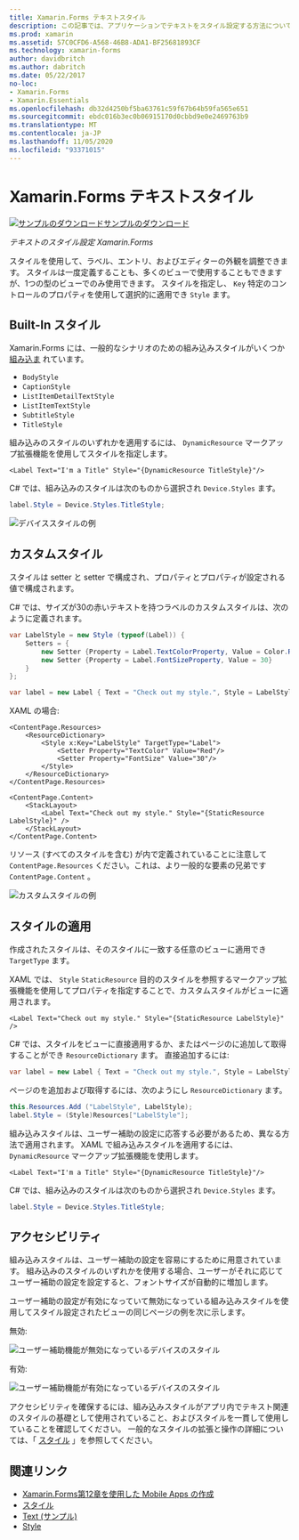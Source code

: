 ```yaml
---
title: Xamarin.Forms テキストスタイル
description: この記事では、アプリケーションでテキストをスタイル設定する方法について説明し Xamarin.Forms ます。 スタイルは一度定義することも、多くのビューで使用することもできますが、1つの型のビューでのみ使用できます。
ms.prod: xamarin
ms.assetid: 57C0CFD6-A568-46B8-ADA1-BF25681893CF
ms.technology: xamarin-forms
author: davidbritch
ms.author: dabritch
ms.date: 05/22/2017
no-loc:
- Xamarin.Forms
- Xamarin.Essentials
ms.openlocfilehash: db32d4250bf5ba63761c59f67b64b59fa565e651
ms.sourcegitcommit: ebdc016b3ec0b06915170d0cbbd9e0e2469763b9
ms.translationtype: MT
ms.contentlocale: ja-JP
ms.lasthandoff: 11/05/2020
ms.locfileid: "93371015"
---
```

# <a name="no-locxamarinforms-text-styles"></a>Xamarin.Forms テキストスタイル

[![サンプルのダウンロード](~/media/shared/download.png)サンプルのダウンロード](/samples/xamarin/xamarin-forms-samples/userinterface-text)

_テキストのスタイル設定 Xamarin.Forms_

スタイルを使用して、ラベル、エントリ、およびエディターの外観を調整できます。 スタイルは一度定義することも、多くのビューで使用することもできますが、1つの型のビューでのみ使用できます。
スタイルを指定し、 `Key` 特定のコントロールのプロパティを使用して選択的に適用でき `Style` ます。

## <a name="built-in-styles"></a>Built-In スタイル

Xamarin.Forms には、一般的なシナリオのための組み込みスタイルがいくつか [組み込ま](xref:Xamarin.Forms.Device.Styles) れています。

- `BodyStyle`
- `CaptionStyle`
- `ListItemDetailTextStyle`
- `ListItemTextStyle`
- `SubtitleStyle`
- `TitleStyle`

組み込みのスタイルのいずれかを適用するには、 `DynamicResource` マークアップ拡張機能を使用してスタイルを指定します。

```xaml
<Label Text="I'm a Title" Style="{DynamicResource TitleStyle}"/>
```

C# では、組み込みのスタイルは次のものから選択され `Device.Styles` ます。

```csharp
label.Style = Device.Styles.TitleStyle;
```

![デバイススタイルの例](styles-images/builtinstyles.png)

## <a name="custom-styles"></a>カスタムスタイル

スタイルは setter と setter で構成され、プロパティとプロパティが設定される値で構成されます。

C# では、サイズが30の赤いテキストを持つラベルのカスタムスタイルは、次のように定義されます。

```csharp
var LabelStyle = new Style (typeof(Label)) {
    Setters = {
        new Setter {Property = Label.TextColorProperty, Value = Color.Red},
        new Setter {Property = Label.FontSizeProperty, Value = 30}
    }
};

var label = new Label { Text = "Check out my style.", Style = LabelStyle };
```

XAML の場合:

```xaml
<ContentPage.Resources>
    <ResourceDictionary>
        <Style x:Key="LabelStyle" TargetType="Label">
            <Setter Property="TextColor" Value="Red"/>
            <Setter Property="FontSize" Value="30"/>
        </Style>
    </ResourceDictionary>
</ContentPage.Resources>

<ContentPage.Content>
    <StackLayout>
        <Label Text="Check out my style." Style="{StaticResource LabelStyle}" />
    </StackLayout>
</ContentPage.Content>
```

リソース (すべてのスタイルを含む) が内で定義されていることに注意して `ContentPage.Resources` ください。これは、より一般的な要素の兄弟です `ContentPage.Content` 。

![カスタムスタイルの例](styles-images/customstyle.png)

## <a name="applying-styles"></a>スタイルの適用

作成されたスタイルは、そのスタイルに一致する任意のビューに適用でき `TargetType` ます。

XAML では、 `Style` `StaticResource` 目的のスタイルを参照するマークアップ拡張機能を使用してプロパティを指定することで、カスタムスタイルがビューに適用されます。

```xaml
<Label Text="Check out my style." Style="{StaticResource LabelStyle}" />
```

C# では、スタイルをビューに直接適用するか、またはページのに追加して取得することができ `ResourceDictionary` ます。 直接追加するには:

```csharp
var label = new Label { Text = "Check out my style.", Style = LabelStyle };
```

ページのを追加および取得するには、次のようにし `ResourceDictionary` ます。

```csharp
this.Resources.Add ("LabelStyle", LabelStyle);
label.Style = (Style)Resources["LabelStyle"];
```

組み込みスタイルは、ユーザー補助の設定に応答する必要があるため、異なる方法で適用されます。 XAML で組み込みスタイルを適用するには、 `DynamicResource` マークアップ拡張機能を使用します。

```xaml
<Label Text="I'm a Title" Style="{DynamicResource TitleStyle}"/>
```

C# では、組み込みのスタイルは次のものから選択され `Device.Styles` ます。

```csharp
label.Style = Device.Styles.TitleStyle;
```

## <a name="accessibility"></a>アクセシビリティ

組み込みスタイルは、ユーザー補助の設定を容易にするために用意されています。 組み込みのスタイルのいずれかを使用する場合、ユーザーがそれに応じてユーザー補助の設定を設定すると、フォントサイズが自動的に増加します。

ユーザー補助の設定が有効になっていて無効になっている組み込みスタイルを使用してスタイル設定されたビューの同じページの例を次に示します。

無効:

![ユーザー補助機能が無効になっているデバイスのスタイル](styles-images/pre-access.png)

有効:

![ユーザー補助機能が有効になっているデバイスのスタイル](styles-images/post-access.png)

アクセシビリティを確保するには、組み込みスタイルがアプリ内でテキスト関連のスタイルの基礎として使用されていること、およびスタイルを一貫して使用していることを確認してください。 一般的なスタイルの拡張と操作の詳細については、「 [スタイル](~/xamarin-forms/user-interface/styles/index.md) 」を参照してください。

## <a name="related-links"></a>関連リンク

- [Xamarin.Forms第12章を使用した Mobile Apps の作成](https://developer.xamarin.com/r/xamarin-forms/book/chapter12.pdf)
- [スタイル](~/xamarin-forms/user-interface/styles/index.md)
- [Text (サンプル)](/samples/xamarin/xamarin-forms-samples/userinterface-text)
- [Style](xref:Xamarin.Forms.Style)